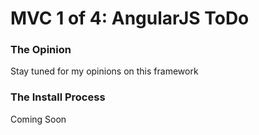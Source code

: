 # MVC 1 of 4: AngularJS ToDo 

### The Opinion
Stay tuned for my opinions on this framework

### The Install Process 
Coming Soon




